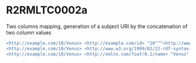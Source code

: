 
# R2RMLTC0002a
Two columns mapping, generation of a subject URI by the concatenation of two column values

```diff
<http://example.com/10/Venus> <http://example.com/id> "10"^^<http://www.w3.org/2001/XMLSchema#integer> .
<http://example.com/10/Venus> <http://www.w3.org/1999/02/22-rdf-syntax-ns#type> <http://xmlns.com/foaf/0.1/Person> .
<http://example.com/10/Venus> <http://xmlns.com/foaf/0.1/name> "Venus" .
```
